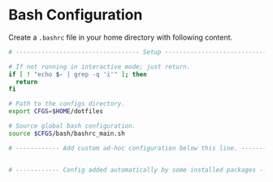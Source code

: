 # Bash Configuration

Create a `.bashrc` file in your home directory with following content.


```bash
# ---------------------------------- Setup ---------------------------------- #

# If not running in interactive mode; just return.
if [ ! "echo $- | grep -q 'i'" ]; then
  return
fi

# Path to the configs directory.
export CFGS=$HOME/dotfiles

# Source global bash configuration.
source $CFGS/bash/bashrc_main.sh

# ------------ Add custom ad-hoc configuration below this line. ------------- #


# ------------ Config added automatically by some installed packages -------- #

```
